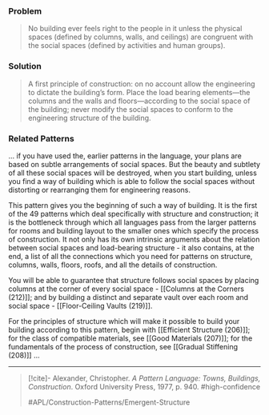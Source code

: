 ### Problem
>No building ever feels right to the people in it unless the physical spaces (defined by columns, walls, and ceilings) are congruent with the social spaces (defined by activities and human groups).

### Solution
>A first principle of construction: on no account allow the engineering to dictate the building’s form. Place the load bearing elements—the columns and the walls and floors—according to the social space of the building; never modify the social spaces to conform to the engineering structure of the building.

### Related Patterns
... if you have used the, earlier patterns in the language, your plans are based on subtle arrangements of social spaces. But the beauty and subtlety of all these social spaces will be destroyed, when you start building, unless you find a way of building which is able to follow the social spaces without distorting or rearranging them for engineering reasons.

This pattern gives you the beginning of such a way of building. It is the first of the 49 patterns which deal specifically with structure and construction; it is the bottleneck through which all languages pass from the larger patterns for rooms and building layout to the smaller ones which specify the process of construction. It not only has its own intrinsic arguments about the relation between social spaces and load-bearing structure - it also contains, at the end, a list of all the connections which you need for patterns on structure, columns, walls, floors, roofs, and all the details of construction.

You will be able to guarantee that structure follows social spaces by placing columns at the corner of every social space - [[Columns at the Corners (212)]]; and by building a distinct and separate vault over each room and social space - [[Floor-Ceiling Vaults (219)]].

For the principles of structure which will make it possible to build your building according to this pattern, begin with [[Efficient Structure (206)]]; for the class of compatible materials, see [[Good Materials (207)]]; for the fundamentals of the process of construction, see [[Gradual Stiffening (208)]] ...

---

> [!cite]- Alexander, Christopher. _A Pattern Language: Towns, Buildings, Construction_. Oxford University Press, 1977, p. 940.
> #high-confidence
>
> #APL/Construction-Patterns/Emergent-Structure
